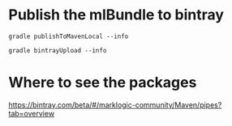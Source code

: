 # Publish the mlBundle to bintray

```gradle publishToMavenLocal --info```

```gradle bintrayUpload --info```

# Where to see the packages

https://bintray.com/beta/#/marklogic-community/Maven/pipes?tab=overview
